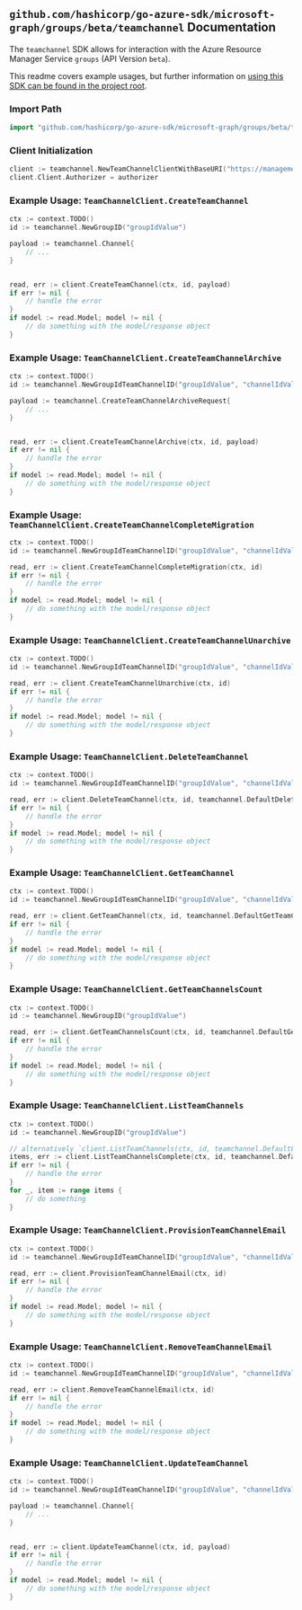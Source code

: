 
## `github.com/hashicorp/go-azure-sdk/microsoft-graph/groups/beta/teamchannel` Documentation

The `teamchannel` SDK allows for interaction with the Azure Resource Manager Service `groups` (API Version `beta`).

This readme covers example usages, but further information on [using this SDK can be found in the project root](https://github.com/hashicorp/go-azure-sdk/tree/main/docs).

### Import Path

```go
import "github.com/hashicorp/go-azure-sdk/microsoft-graph/groups/beta/teamchannel"
```


### Client Initialization

```go
client := teamchannel.NewTeamChannelClientWithBaseURI("https://management.azure.com")
client.Client.Authorizer = authorizer
```


### Example Usage: `TeamChannelClient.CreateTeamChannel`

```go
ctx := context.TODO()
id := teamchannel.NewGroupID("groupIdValue")

payload := teamchannel.Channel{
	// ...
}


read, err := client.CreateTeamChannel(ctx, id, payload)
if err != nil {
	// handle the error
}
if model := read.Model; model != nil {
	// do something with the model/response object
}
```


### Example Usage: `TeamChannelClient.CreateTeamChannelArchive`

```go
ctx := context.TODO()
id := teamchannel.NewGroupIdTeamChannelID("groupIdValue", "channelIdValue")

payload := teamchannel.CreateTeamChannelArchiveRequest{
	// ...
}


read, err := client.CreateTeamChannelArchive(ctx, id, payload)
if err != nil {
	// handle the error
}
if model := read.Model; model != nil {
	// do something with the model/response object
}
```


### Example Usage: `TeamChannelClient.CreateTeamChannelCompleteMigration`

```go
ctx := context.TODO()
id := teamchannel.NewGroupIdTeamChannelID("groupIdValue", "channelIdValue")

read, err := client.CreateTeamChannelCompleteMigration(ctx, id)
if err != nil {
	// handle the error
}
if model := read.Model; model != nil {
	// do something with the model/response object
}
```


### Example Usage: `TeamChannelClient.CreateTeamChannelUnarchive`

```go
ctx := context.TODO()
id := teamchannel.NewGroupIdTeamChannelID("groupIdValue", "channelIdValue")

read, err := client.CreateTeamChannelUnarchive(ctx, id)
if err != nil {
	// handle the error
}
if model := read.Model; model != nil {
	// do something with the model/response object
}
```


### Example Usage: `TeamChannelClient.DeleteTeamChannel`

```go
ctx := context.TODO()
id := teamchannel.NewGroupIdTeamChannelID("groupIdValue", "channelIdValue")

read, err := client.DeleteTeamChannel(ctx, id, teamchannel.DefaultDeleteTeamChannelOperationOptions())
if err != nil {
	// handle the error
}
if model := read.Model; model != nil {
	// do something with the model/response object
}
```


### Example Usage: `TeamChannelClient.GetTeamChannel`

```go
ctx := context.TODO()
id := teamchannel.NewGroupIdTeamChannelID("groupIdValue", "channelIdValue")

read, err := client.GetTeamChannel(ctx, id, teamchannel.DefaultGetTeamChannelOperationOptions())
if err != nil {
	// handle the error
}
if model := read.Model; model != nil {
	// do something with the model/response object
}
```


### Example Usage: `TeamChannelClient.GetTeamChannelsCount`

```go
ctx := context.TODO()
id := teamchannel.NewGroupID("groupIdValue")

read, err := client.GetTeamChannelsCount(ctx, id, teamchannel.DefaultGetTeamChannelsCountOperationOptions())
if err != nil {
	// handle the error
}
if model := read.Model; model != nil {
	// do something with the model/response object
}
```


### Example Usage: `TeamChannelClient.ListTeamChannels`

```go
ctx := context.TODO()
id := teamchannel.NewGroupID("groupIdValue")

// alternatively `client.ListTeamChannels(ctx, id, teamchannel.DefaultListTeamChannelsOperationOptions())` can be used to do batched pagination
items, err := client.ListTeamChannelsComplete(ctx, id, teamchannel.DefaultListTeamChannelsOperationOptions())
if err != nil {
	// handle the error
}
for _, item := range items {
	// do something
}
```


### Example Usage: `TeamChannelClient.ProvisionTeamChannelEmail`

```go
ctx := context.TODO()
id := teamchannel.NewGroupIdTeamChannelID("groupIdValue", "channelIdValue")

read, err := client.ProvisionTeamChannelEmail(ctx, id)
if err != nil {
	// handle the error
}
if model := read.Model; model != nil {
	// do something with the model/response object
}
```


### Example Usage: `TeamChannelClient.RemoveTeamChannelEmail`

```go
ctx := context.TODO()
id := teamchannel.NewGroupIdTeamChannelID("groupIdValue", "channelIdValue")

read, err := client.RemoveTeamChannelEmail(ctx, id)
if err != nil {
	// handle the error
}
if model := read.Model; model != nil {
	// do something with the model/response object
}
```


### Example Usage: `TeamChannelClient.UpdateTeamChannel`

```go
ctx := context.TODO()
id := teamchannel.NewGroupIdTeamChannelID("groupIdValue", "channelIdValue")

payload := teamchannel.Channel{
	// ...
}


read, err := client.UpdateTeamChannel(ctx, id, payload)
if err != nil {
	// handle the error
}
if model := read.Model; model != nil {
	// do something with the model/response object
}
```
